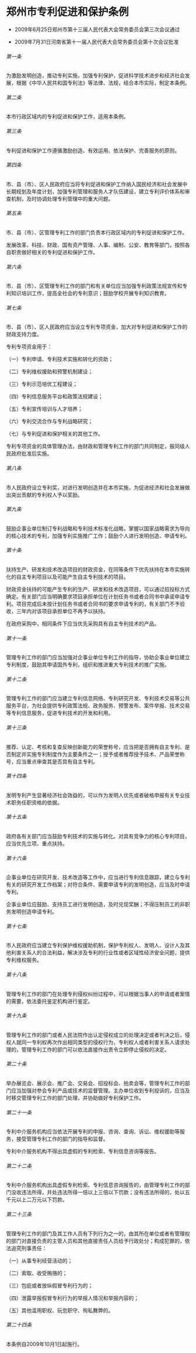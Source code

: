 # 郑州市专利促进和保护条例

- 2009年6月25日郑州市第十三届人民代表大会常务委员会第三次会议通过

- 2009年7月31日河南省第十一届人民代表大会常务委员会第十次会议批准

<!-- INFO END -->

###### 第一条

为激励发明创造，推动专利实施，加强专利保护，促进科学技术进步和经济社会发展，根据《中华人民共和国专利法》等法律、法规，结合本市实际，制定本条例。

###### 第二条

本市行政区域内的专利促进和保护工作，适用本条例。

###### 第三条

专利促进和保护工作遵循激励创造、有效运用、依法保护、完善服务的原则。

###### 第四条

市、县（市）、区人民政府应当将专利促进和保护工作纳入国民经济和社会发展中长期规划及年度计划，加强专利管理和服务人才队伍建设，建立专利评价体系和审查机制，及时协调处理专利管理中的重大问题。

###### 第五条

市、县（市）、区管理专利工作的部门负责本行政区域内的专利促进和保护工作。

发展改革、科技、财政、国有资产管理、人事、编制、公安、教育等部门，按照各自职责做好相关的专利促进和保护工作。

###### 第六条

市、县（市）、区管理专利工作的部门和有关单位应当加强专利政策法规宣传和专利知识培训工作，提高全社会的专利意识；鼓励学校开展专利知识教育。

###### 第七条

市、县（市）、区人民政府应当设立专利专项资金，加大对专利促进和保护工作的财政支持力度。

专利专项资金用于：

（一）专利申请、专利技术实施和转化的资助；

（二）专利维权援助和预警机制建设；

（三）专利示范培优工程建设；

（四）专利信息服务平台和政策法规建设；

（五）专利宣传培训与人才培养；

（六）专利交流合作与专利战略研究；

（七）与专利促进和保护相关的其他工作。

专利专项资金的具体管理办法，由财政和管理专利工作的部门共同制定，报同级人民政府批准后实施。

###### 第八条

市人民政府设立专利奖，对进行发明创造并在本市实施，为促进经济和社会发展做出突出贡献的专利权人予以奖励。

###### 第九条

鼓励企事业单位制订专利战略和专利技术标准化战略，掌握以国家战略需求为导向的核心技术的专利，加强专利实施推广工作；鼓励个人进行发明创造、申请专利。

###### 第十条

扶持生产、研发和技术改造项目的财政资金，在同等条件下优先扶持在本市实施转化的自主专利项目以及可能产生自主专利技术的项目。

财政资金扶持的可能产生专利的生产、研发和技术改造项目，可以通过招投标方式确定。有关部门应当明确要求项目承担单位在计划任务书或者合同书中承诺申请专利。项目完成后未按计划任务书或者合同书的要求申请专利的，有关部门不予验收，三年内对该项目承担单位不再予以扶持。

在政府采购中，相同条件下应当优先采购具有自主专利技术的产品。

###### 第十一条

管理专利工作的部门应当加强对企事业单位专利工作的指导，协助企事业单位建立专利制度，鼓励其申请国外专利，组织和推进重大专利技术的推广实施。

###### 第十二条

管理专利工作的部门应当建立专利信息网络、专利研究开发、专利技术交易等公共服务平台，为社会提供专利政策法规、政务服务、预警发布、案件举报、技术交易等专利信息服务，促进专利技术的开发和利用。

###### 第十三条

推荐、认定、考核和复查反映创新能力的荣誉称号，应当把是否拥有自主专利、是否制定并实施专利制度作为主要条件之一；授予或者推荐授予技术、产品荣誉称号，应当重点审查其是否具有自主专利。

###### 第十四条

发明专利产生显著经济社会效益的，可以作为发明人优先或者破格申报有关专业技术职务任职资格的依据。

###### 第十五条

政府各有关部门应当鼓励专利技术的实施与转化。对具有竞争力的核心专利项目，应当优先立项、重点扶持。

###### 第十六条

企事业单位在研究开发、技术改造等工作中，应当进行专利信息跟踪，建立与专利有关的研究开发工作档案；对符合条件、需要申请专利的发明创造，应当及时申请专利。

企事业单位应鼓励、支持员工进行发明创造，及时兑现奖酬；不得压制员工的非职务发明创造申请专利。

###### 第十七条

市人民政府应当建立专利保护维权援助机制，保护专利权人、发明人、设计人及其他利害关系人的合法利益，解决涉及专利的行业性或者区域性经济安全问题，提供专利维权服务。

###### 第十八条

管理专利工作的部门在处理专利侵权纠纷过程中，可以根据当事人的申请或者案情的需要，依法委托鉴定机构进行鉴定。

###### 第十九条

管理专利工作的部门或者人民法院作出认定侵权成立的处理决定或者判决之后，侵权人就同一专利权再次作出相同类型的侵权行为，专利权人或者利害关系人请求处理的，管理专利工作的部门可以依法直接作出责令立即停止侵权的决定。

###### 第二十条

举办展览会、展示会、推广会、交易会、招投标会、拍卖会等，管理专利工作的部门应当加强对参会专利产品或技术的监督管理。主办单位收到专利投诉的，应当及时移交管理专利工作的部门处理，并协助做好专利保护工作。

###### 第二十一条

专利中介服务机构应当依法开展专利的申报、咨询、查询、诉讼、维权援助等服务，接受管理专利工作的部门的指导和监督。

专利中介服务机构不得出具虚假的专利检索、专利信息咨询等报告。

###### 第二十二条

专利中介服务机构出具虚假专利检索、专利信息咨询报告的，由管理专利工作的部门没收违法所得，并处违法所得一倍以上三倍以下罚款；没有违法所得的，处以五千元以上二万元以下罚款。

###### 第二十三条

管理专利工作的部门及其工作人员有下列行为之一的，由其所在单位或者有管理权的部门对直接负责的主管人员和其他直接责任人员给予行政处分；构成犯罪的，依法追究刑事责任：

（一）从事专利经营活动的；

（二）索取、收受贿赂的；

（三）包庇或者放纵假冒专利行为的；

（四）泄露举报假冒专利行为的举报人情况和举报内容的；

（五）其他滥用职权、玩忽职守、徇私舞弊的。

###### 第二十四条

本条例自2009年10月1日起施行。
